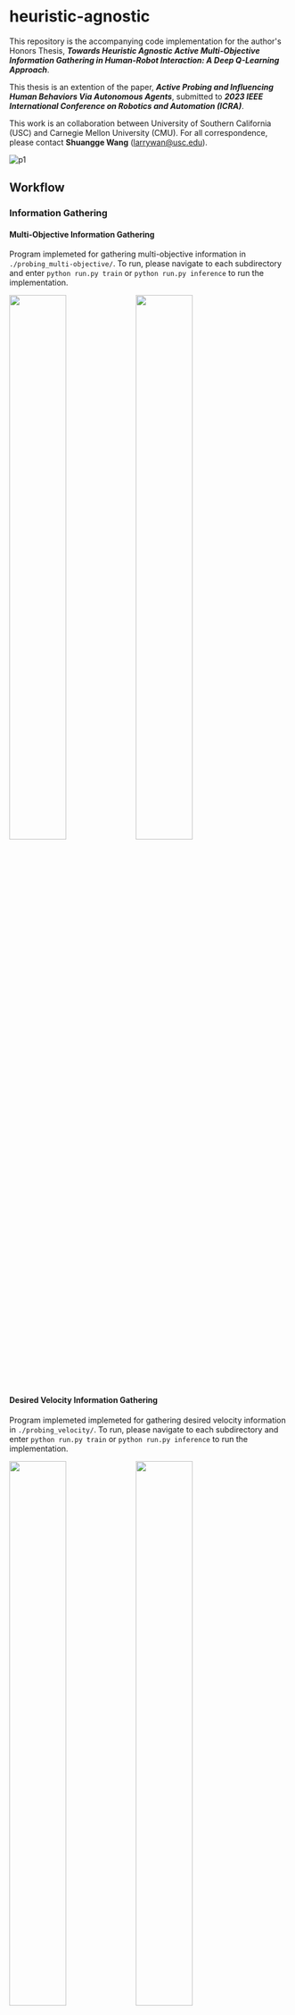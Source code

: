# heuristic-agnostic

This repository is the accompanying code implementation for the author's Honors Thesis, ***Towards Heuristic Agnostic Active Multi-Objective Information Gathering in
Human-Robot Interaction: A Deep Q-Learning Approach***.

This thesis is an extention of the paper, ***Active Probing and Influencing Human Behaviors Via Autonomous Agents***, submitted to ***2023 IEEE International Conference on Robotics and Automation (ICRA)***.

This work is an collaboration between University of Southern California (USC) and Carnegie Mellon University (CMU). For all correspondence, please contact **Shuangge Wang** (larrywan@usc.edu).

![p1](https://user-images.githubusercontent.com/77814631/193433536-dbaed09b-8bde-471b-834f-320c92466b9c.png)

## Workflow
### Information Gathering

#### Multi-Objective Information Gathering
Program implemeted for gathering multi-objective information in `./probing_multi-objective/`. To run, please navigate to each subdirectory and enter `python run.py train` or `python run.py inference` to run the implementation.

<img src="https://user-images.githubusercontent.com/77814631/200962047-36db8b69-b996-4bca-abad-4f7ea6df6f2d.png" width=45% height=50%><img src="https://user-images.githubusercontent.com/77814631/200962048-a47aa4c1-f792-4f9b-9062-3a8761738396.png" width=45% height=50%>

#### Desired Velocity Information Gathering
Program implemeted implemeted for gathering desired velocity information in `./probing_velocity/`. To run, please navigate to each subdirectory and enter `python run.py train` or `python run.py inference` to run the implementation.

<img src="https://user-images.githubusercontent.com/77814631/200959775-8168a96c-d95f-405f-a2d6-0448ac22e855.png" width=45% height=50%><img src="https://user-images.githubusercontent.com/77814631/200959771-4492b933-131f-4514-93ac-b72585ce8721.png" width=45% height=50%>



### Influence
#### Influence Velocity
Please navigate to `./influence_veocity/` and enter `python run.py` to run the implementation.
![p2](https://user-images.githubusercontent.com/77814631/193433537-35d137e1-17a8-4509-b097-b6e0cdbc9c5c.png)


#### Influence Headway
Two benchmarks are implemeted for influencing headway in `./influence_headway/`, one active and the other passive approach.
To run, please navigate to each subdirectory and enter `python run.py` to run the implementation.
![p3](https://user-images.githubusercontent.com/77814631/193433541-ec69e3cf-f7ff-468b-b14b-ead6a87cb617.png)


### Utilities
Some other peripheral scripts, `plot.py` and `animate.py`, are implemented for creating visual presentaion. They do not bear any dependencies on the main programs.

## Dependencies
All import dependencies and requirements are presented in `requirements.txt`, which is also available down below.
```
imageio==2.22.0
matplotlib==3.5.2
numpy==1.23.3
opencv_python==4.6.0.66
pygame==2.1.0
scipy==1.8.1
```

## Contacts
**Shuangge Wang** (University of Southern California), larrywan@usc.edu  
**Yiwei Lyu** (Carnegie Mellon University), yiweilyu@andrew.cmu.edu  
**John M. Dolan** (Carnegie Mellon University), jdolan@andrew.cmu.edu  
**Bhaskar Krishnamachari** (University of Southern California), bkrishna@usc.edu
